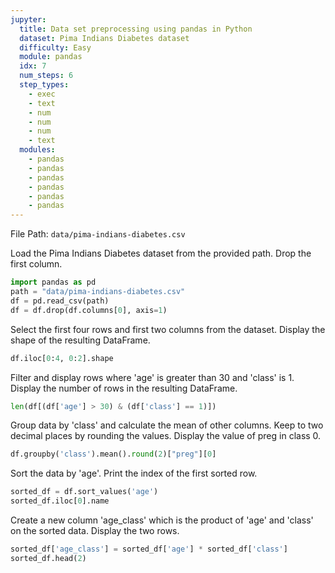 ```yaml
---
jupyter:
  title: Data set preprocessing using pandas in Python
  dataset: Pima Indians Diabetes dataset
  difficulty: Easy
  module: pandas
  idx: 7
  num_steps: 6
  step_types:
    - exec
    - text
    - num
    - num
    - num
    - text
  modules:
    - pandas
    - pandas
    - pandas
    - pandas
    - pandas
    - pandas
---
```

File Path: `data/pima-indians-diabetes.csv`

Load the Pima Indians Diabetes dataset from the provided path. Drop the first column.
```python
import pandas as pd
path = "data/pima-indians-diabetes.csv"
df = pd.read_csv(path)
df = df.drop(df.columns[0], axis=1)
```

Select the first four rows and first two columns from the dataset. Display the shape of the resulting DataFrame.
```python
df.iloc[0:4, 0:2].shape
```

Filter and display rows where 'age' is greater than 30 and 'class' is 1. Display the number of rows in the resulting DataFrame.
```python
len(df[(df['age'] > 30) & (df['class'] == 1)])
```

Group data by 'class' and calculate the mean of other columns. Keep to two decimal places by rounding the values. Display the value of preg in class 0.
```python
df.groupby('class').mean().round(2)["preg"][0]
```

Sort the data by 'age'. Print the index of the first sorted row.
```python
sorted_df = df.sort_values('age')
sorted_df.iloc[0].name
```

Create a new column 'age_class' which is the product of 'age' and 'class' on the sorted data. Display the two rows.
```python
sorted_df['age_class'] = sorted_df['age'] * sorted_df['class']
sorted_df.head(2)
```
